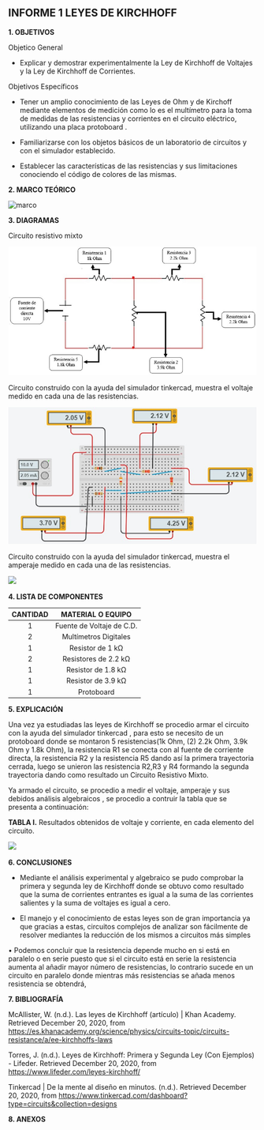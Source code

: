 ##  INFORME 1 LEYES DE KIRCHHOFF

**1. OBJETIVOS**

Objetico General

- Explicar y demostrar experimentalmente la Ley de Kirchhoff de Voltajes y la Ley de
Kirchhoff de Corrientes.

Objetivos Específicos

- Tener un amplio conocimiento de las Leyes de Ohm y de Kirchoff mediante elementos de medición como lo es el multímetro para la toma de  medidas  de  las  resistencias y corrientes en el circuito eléctrico, utilizando una placa protoboard .

- Familiarizarse con los objetos básicos de un laboratorio de circuitos y con el simulador establecido.

- Establecer las características de las resistencias y sus limitaciones conociendo el código de colores de las mismas.

**2. MARCO TEÓRICO**

![marco](https://scontent.fuio10-1.fna.fbcdn.net/v/t1.0-9/131634790_3625991074150408_5210374562054114609_n.jpg?_nc_cat=108&ccb=2&_nc_sid=730e14&_nc_eui2=AeEi8HtjhMnY4fBIqhV1L53I74jZqisjoBHviNmqKyOgEccfL6lwJOa77Tss_PdkggzzHUK3keWkc4ryqdAFZTen&_nc_ohc=Bm4TfY9PcRoAX9wPBrm&_nc_ht=scontent.fuio10-1.fna&oh=a5b8615c7ade0dd1de9c9fd5ca81294e&oe=60036196)

**3. DIAGRAMAS**

Circuito resistivo mixto

![](https://github.com/Juan-99/Fundamentos-de-Circuitos-4867-4877/blob/main/img/Diagrama%20del%20circuito.jpg)

Circuito construido con la ayuda del simulador tinkercad, muestra el voltaje medido en cada una de las resistencias.

![](https://github.com/Juan-99/Fundamentos-de-Circuitos-4867-4877/blob/main/img/Circuito%20armado%20con%20tinkercad.jpg)

Circuito construido con la ayuda del simulador tinkercad, muestra el amperaje medido en cada una de las resistencias.

![](https://github.com/Juan-99/Fundamentos-de-Circuitos-4867-4877/blob/main/img/Medici%C3%B3n%20del%20amperaje.jpg)

**4. LISTA DE COMPONENTES**

|**CANTIDAD**|**MATERIAL O EQUIPO**|
|:------:|:-------:|
|1|Fuente de Voltaje de C.D.|
|2|Multímetros Digitales|
|1|Resistor de 1 kΩ|
|2|Resistores de 2.2 kΩ|
|1|Resistor de 1.8 kΩ|
|1|Resistor de 3.9 kΩ|
|1|Protoboard|

**5. EXPLICACIÓN**

Una vez ya estudiadas las leyes de Kirchhoff se procedio armar el circuito con la ayuda del simulador tinkercad , para esto se necesito de un protoboard donde se montaron 5 resistencias(1k Ohm, (2) 2.2k Ohm, 3.9k Ohm y 1.8k Ohm), la resistencia R1 se conecta con al fuente de corriente directa, la resistencia R2 y la resistencia R5 dando así la primera trayectoria cerrada, luego se unieron las resistencia R2,R3 y R4 formando la segunda trayectoria dando como resultado un Circuito Resistivo Mixto.

Ya armado el circuito, se procedio a medir el voltaje, amperaje y sus debidos análisis algebraicos , se procedio a contruir la tabla que se presenta a continuación:

**TABLA I.** Resultados obtenidos de voltaje y corriente, en cada elemento del circuito.

![](https://www.facebook.com/photo?fbid=3629811253768390&set=a.203430419739841)

**6. CONCLUSIONES**

- Mediante el análisis experimental y algebraico se pudo comprobar la primera y segunda ley de Kirchhoff donde se obtuvo como resultado que la suma de corrientes entrantes es igual a la suma de las corrientes salientes y la suma de voltajes es igual a cero.

- El manejo y el conocimiento de estas leyes son de gran importancia ya que gracias a estas,  circuitos complejos de analizar son fácilmente de resolver  mediantes la reducción de los mismos a circuitos más simples

•	Podemos concluir que la resistencia depende mucho en si está en paralelo o en serie puesto que si el circuito está en serie la resistencia aumenta al añadir mayor número de resistencias, lo contrario sucede en un circuito en paralelo donde mientras más resistencias se añada menos resistencia se obtendrá,

**7. BIBLIOGRAFÍA**

McAllister, W. (n.d.). Las leyes de Kirchhoff (artículo) | Khan Academy. Retrieved December 20, 2020, from https://es.khanacademy.org/science/physics/circuits-topic/circuits-resistance/a/ee-kirchhoffs-laws

Torres, J. (n.d.). Leyes de Kirchhoff: Primera y Segunda Ley (Con Ejemplos) - Lifeder. Retrieved December 20, 2020, from https://www.lifeder.com/leyes-kirchhoff/

Tinkercad | De la mente al diseño en minutos. (n.d.). Retrieved December 20, 2020, from https://www.tinkercad.com/dashboard?type=circuits&collection=designs

**8. ANEXOS**
